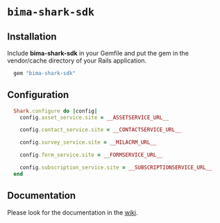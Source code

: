# `bima-shark-sdk`


## Installation

Include **bima-shark-sdk** in your Gemfile and put the gem in the vendor/cache directory of your Rails application.

```ruby
  gem "bima-shark-sdk"
```

## Configuration

```ruby
  Shark.configure do |config|
    config.asset_service.site = __ASSETSERVICE_URL__

    config.contact_service.site = __CONTACTSERVICE_URL__

    config.survey_service.site = __MILACRM_URL__

    config.form_service.site = __FORMSERVICE_URL__

    config.subscription_service.site = __SUBSCRIPTIONSERVICE_URL__
  end
```

## Documentation

Please look for the documentation in the [wiki](https://github.com/infopark-customers/bima-shark-sdk/wiki/Home).
